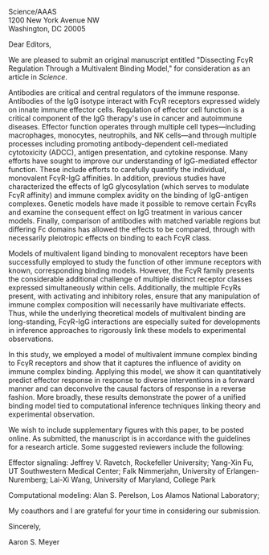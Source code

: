 Science/AAAS  
1200 New York Avenue NW  
Washington, DC 20005

Dear Editors,

We are pleased to submit an original manuscript entitled "Dissecting FcγR Regulation Through a Multivalent Binding Model," for consideration as an article in *Science*. 

Antibodies are critical and central regulators of the immune response. Antibodies of the IgG isotype interact with FcγR receptors expressed widely on innate immune effector cells. Regulation of effector cell function is a critical component of the IgG therapy's use in cancer and autoimmune diseases. Effector function operates through multiple cell types—including macrophages, monocytes, neutrophils, and NK cells—and through multiple processes including promoting antibody-dependent cell-mediated cytotoxicity (ADCC), antigen presentation, and cytokine response. Many efforts have sought to improve our understanding of IgG-mediated effector function. These include efforts to carefully quantify the individual, monovalent FcγR-IgG affinities. In addition, previous studies have characterized the effects of IgG glycosylation (which serves to modulate FcγR affinity) and immune complex avidity on the binding of IgG-antigen complexes. Genetic models have made it possible to remove certain FcγRs and examine the consequent effect on IgG treatment in various cancer models. Finally, comparison of antibodies with matched variable regions but differing Fc domains has allowed the effects to be compared, through with necessarily pleiotropic effects on binding to each FcγR class.

Models of multivalent ligand binding to monovalent receptors have been successfully employed to study the function of other immune receptors with known, corresponding binding models. However, the FcγR family presents the considerable additional challenge of multiple distinct receptor classes expressed simultaneously within cells. Additionally, the multiple FcγRs present, with activating and inhibitory roles, ensure that any manipulation of immune complex composition will necessarily have multivariate effects. Thus, while the underlying theoretical models of multivalent binding are long-standing, FcγR-IgG interactions are especially suited for developments in inference approaches to rigorously link these models to experimental observations.

In this study, we employed a model of multivalent immune complex binding to FcγR receptors and show that it captures the influence of avidity on immune complex binding. Applying this model, we show it can quantitatively predict effector response in response to diverse interventions in a forward manner and can deconvolve the causal factors of response in a reverse fashion. More broadly, these results demonstrate the power of a unified binding model tied to computational inference techniques linking theory and experimental observation.

We wish to include supplementary figures with this paper, to be posted online.  As submitted, the manuscript is in accordance with the guidelines for a research article. Some suggested reviewers include the following:

Effector signaling: Jeffrey V. Ravetch, Rockefeller University; Yang-Xin Fu, UT Southwestern Medical Center; Falk Nimmerjahn, University of Erlangen-Nuremberg; Lai-Xi Wang, University of Maryland, College Park

Computational modeling: Alan S. Perelson, Los Alamos National Laboratory; 

My coauthors and I are grateful for your time in considering our submission.

Sincerely,


Aaron S. Meyer